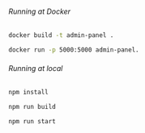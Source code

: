 ###### Running at Docker

```bash
docker build -t admin-panel .     
```
```bash
docker run -p 5000:5000 admin-panel.     
```

###### Running at local

```bash
npm install
```
```bash
npm run build
```
```bash
npm run start
```

